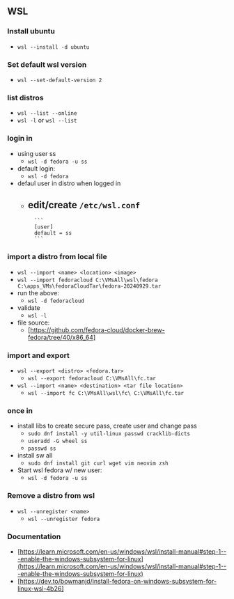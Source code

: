 ## WSL 

### Install ubuntu
- `wsl --install -d ubuntu`

### Set default wsl version
- `wsl --set-default-version 2`

### list distros
- `wsl --list --online`
- `wsl -l` or `wsl --list`

### login in
- using user ss
    - `wsl -d fedora -u ss`
- default login:
    - `wsl -d fedora`
- defaul user in distro when logged in
    - edit/create `/etc/wsl.conf`
        - 
            ```
            [user]
            default = ss
            ```

### import a distro from local file
- `wsl --import <name> <location> <image>`
- `wsl --import fedoracloud C:\VMsAll\wsl\fedora C:\apps_VMs\fedoraCloudTar\fedora-20240929.tar`
- run the above:
    - `wsl -d fedoracloud`
- validate
    - `wsl -l`
- file source:
    - [https://github.com/fedora-cloud/docker-brew-fedora/tree/40/x86_64]

### import and export
- `wsl --export <distro> <fedora.tar>`
    - `wsl --export fedoracloud C:\VMsAll\fc.tar`
- `wsl --import <name> <destination> <tar file location>`
    - `wsl --import fc C:\VMsAll\wsl\fc\ C:\VMsAll\fc.tar`

### once in
- install libs to create secure pass, create user and change pass
    - `sudo dnf install -y util-linux passwd cracklib-dicts`
    - `useradd -G wheel ss`
    - `passwd ss`
- install sw all
    - `sudo dnf install git curl wget vim neovim zsh`
- Start wsl fedora w/ new user:
    - `wsl -d fedora -u ss`

### Remove a distro from wsl
- `wsl --unregister <name>`
    - `wsl --unregister fedora`

### Documentation
- [https://learn.microsoft.com/en-us/windows/wsl/install-manual#step-1---enable-the-windows-subsystem-for-linux](https://learn.microsoft.com/en-us/windows/wsl/install-manual#step-1---enable-the-windows-subsystem-for-linux)
- [https://dev.to/bowmanjd/install-fedora-on-windows-subsystem-for-linux-wsl-4b26]

